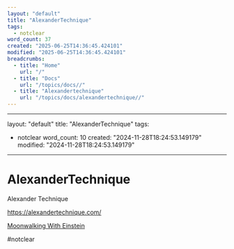 ```yaml
---
layout: "default"
title: "AlexanderTechnique"
tags:
  - notclear
word_count: 37
created: "2025-06-25T14:36:45.424101"
modified: "2025-06-25T14:36:45.424101"
breadcrumbs:
  - title: "Home"
    url: "/"
  - title: "Docs"
    url: "/topics/docs//"
  - title: "Alexandertechnique"
    url: "/topics/docs/alexandertechnique//"
---
```

---
layout: "default"
title: "AlexanderTechnique"
tags:
  - notclear
word_count: 10
created: "2024-11-28T18:24:53.149179"
modified: "2024-11-28T18:24:53.149179"
---
# AlexanderTechnique

Alexander Technique

https://alexandertechnique.com/

[Moonwalking With Einstein](highlights/books/moonwalking-with-einstein/)

#notclear

